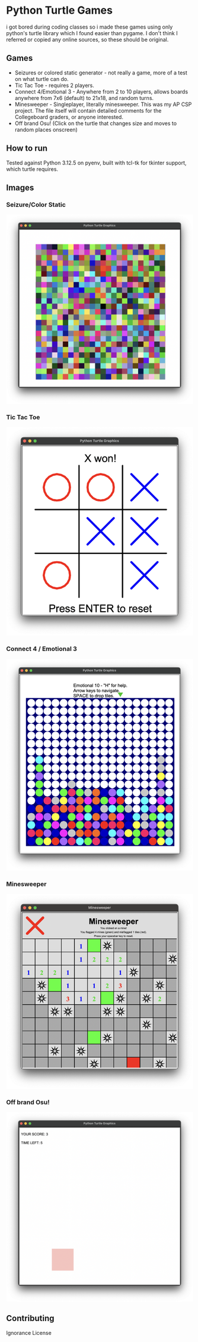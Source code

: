 # Python Turtle Games
i got bored during coding classes so i made these games using only python's turtle library which I found easier than pygame. I don't think I referred or copied any online sources, so these should be original.

## Games
- Seizures or colored static generator - not really a game, more of a test on what turtle can do.
- Tic Tac Toe - requires 2 players.
- Connect 4/Emotional 3 - Anywhere from 2 to 10 players, allows boards anywhere from 7x6 (default) to 21x18, and random turns.
- Minesweeper - Singleplayer, literally minesweeper. This was my AP CSP project. The file itself will contain detailed comments for the Collegeboard graders, or anyone interested.
- Off brand Osu! (Click on the turtle that changes size and moves to random places onscreen)

## How to run
Tested against Python 3.12.5 on pyenv, built with tcl-tk for tkinter support, which turtle requires.

## Images

### Seizure/Color Static
![macOS window with squares of color on screen](https://github.com/shringo/python-turtle-games/blob/main/img/cs.png?raw=true)

### Tic Tac Toe
![Screenshot of a tic tac toe game with X winning](https://github.com/shringo/python-turtle-games/blob/main/img/ttc.png?raw=true)

### Connect 4 / Emotional 3
![A large connect 4 board with 10 players playing](https://github.com/shringo/python-turtle-games/blob/main/img/c4.png?raw=true)

### Minesweeper
![A Minesweeper game in a loss state](https://github.com/shringo/python-turtle-games/blob/main/img/ms.png?raw=true)

### Off brand Osu!
![A window with a square and text depicting time and score](https://github.com/shringo/python-turtle-games/blob/main/img/no.png?raw=true)

## Contributing
Ignorance License